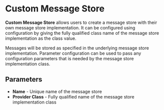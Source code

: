 # Custom Message Store

**Custom Message Store** allows users to create a message store with
their own message store implementation. It can be configured using
configuration by giving the fully qualified class name of the message
store implementation as the class value.

Messages will be stored as specified in the underlying message store
implementation. Parameter configuration can be used to pass any
configuration parameters that is needed by the message store
implementation class.

## Parameters

-   **Name** - Unique name of the message store
-   **Provider Class** - Fully qualified name of the message store
    implementation class
